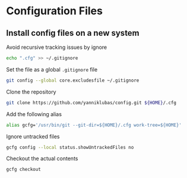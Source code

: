 # Configuration Files

## Install config files on a new system

Avoid recursive tracking issues by ignore
```bash
echo ".cfg" >> ~/.gitignore
```

Set the file as a global `.gitignore` file

```bash
git config --global core.excludesfile ~/.gitignore
```

Clone the repository

```bash
git clone https://github.com/yanniklubas/config.git ${HOME}/.cfg
```

Add the following alias

```bash
alias gcfg='/usr/bin/git --git-dir=${HOME}/.cfg work-tree=${HOME}'
```

Ignore untracked files

```bash
gcfg config --local status.showUntrackedFiles no
```

Checkout the actual contents

```bash
gcfg checkout
```
